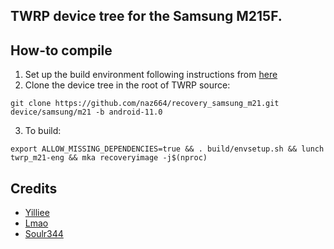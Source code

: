 ## TWRP device tree for the Samsung M215F.

## How-to compile

1. Set up the build environment following instructions from [here](https://github.com/minimal-manifest-twrp/platform_manifest_twrp_aosp)
2. Clone the device tree in the root of TWRP source:
```
git clone https://github.com/naz664/recovery_samsung_m21.git device/samsung/m21 -b android-11.0
```
3. To build:
```
export ALLOW_MISSING_DEPENDENCIES=true && . build/envsetup.sh && lunch twrp_m21-eng && mka recoveryimage -j$(nproc)
```

## Credits
- [Yilliee](https://github.com/Yilliee)
- [Lmao](https://github.com/LMAO-armv8)
- [Soulr344](https://github.com/soulr344)
